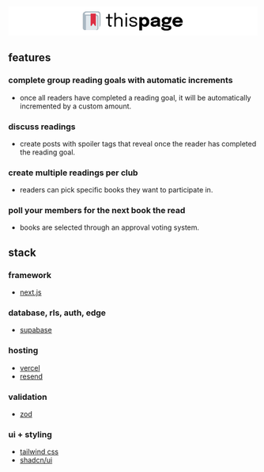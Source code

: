 ![thispage](./public/images/thispage%20banner.png)

## features

### complete group reading goals with automatic increments

- once all readers have completed a reading goal, it will be automatically incremented by a custom amount.

### discuss readings

- create posts with spoiler tags that reveal once the reader has completed the reading goal.

### create multiple readings per club

- readers can pick specific books they want to participate in.

### poll your members for the next book the read

- books are selected through an approval voting system.

## stack

### framework

- [next.js](https://nextjs.org)

### database, rls, auth, edge

- [supabase](https://supabase.com/)

### hosting

- [vercel](https://vercel.com/)
- [resend](https://resend.com)

### validation

- [zod](https://zod.dev/)

### ui + styling

- [tailwind css](https://tailwindcss.com)
- [shadcn/ui](https://ui.shadcn.com/)
